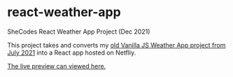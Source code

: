 # react-weather-app
 SheCodes React Weather App Project (Dec 2021)
 
 This project takes and converts my [old Vanilla JS Weather App project from July 2021](https://github.com/amaking7/weather-app) into a React app hosted on Netfliy. 
 
 [The live preview can viewed here.](https://wizardly-hamilton-29eadc.netlify.app/)
